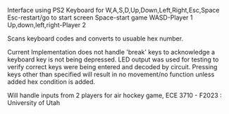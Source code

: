 Interface using PS2 Keyboard for W,A,S,D,Up,Down,Left,Right,Esc,Space
Esc-restart/go to start screen
Space-start game
WASD-Player 1
Up,down,left,right-Player 2

Scans keyboard codes and converts to usuable hex number. 

Current Implementation does not handle 'break' keys to acknowledge a keyboard key is not being depressed. LED output was used
for testing to verify correct keys were being entered and decoded by circuit. Pressing keys other than specified will result
in no movement/no function unless added hex condition is added.

Will handle inputs from 2 players for air hockey game, ECE 3710 - F2023 : University of Utah
